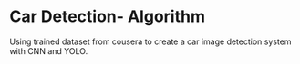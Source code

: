 # Car Detection- Algorithm 
Using trained dataset from cousera to create a car image detection system with CNN and YOLO. 
